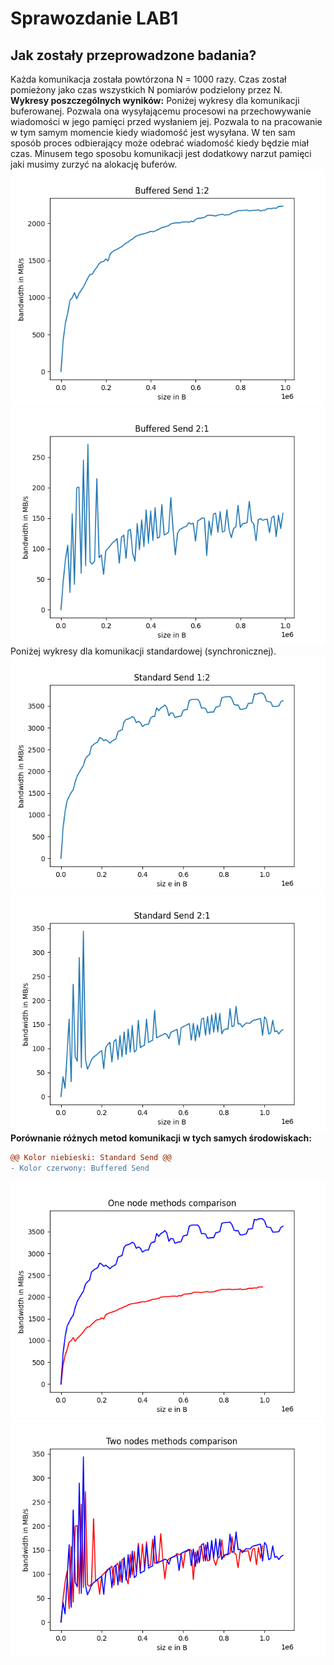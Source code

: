 
# Sprawozdanie LAB1
## Jak zostały przeprowadzone badania? <br />
Każda komunikacja została powtórzona N = 1000 razy. Czas został pomieżony jako czas wszystkich N pomiarów podzielony przez N. <br />
**Wykresy poszczególnych wyników:**
Poniżej wykresy dla komunikacji buferowanej. Pozwala ona wysyłającemu procesowi na przechowywanie wiadomości w jego pamięci przed wysłaniem jej. Pozwala to na pracowanie w tym samym momencie kiedy wiadomość jest wysyłana. W ten sam sposób proces odbierający może odebrać wiadomość kiedy będzie miał czas. Minusem tego sposobu komunikacji jest dodatkowy narzut pamięci jaki musimy zurzyć na alokację buferów.
![alt_text](https://github.com/bszlacht/mpr/blob/main/plots/bs12.png)<br />
![alt_text](https://github.com/bszlacht/mpr/blob/main/plots/bs21.png)<br />
Poniżej wykresy dla komunikacji standardowej (synchronicznej).
![alt_text](https://github.com/bszlacht/mpr/blob/main/plots/ss12.png)<br />
![alt_text](https://github.com/bszlacht/mpr/blob/main/plots/ss21.png)<br />
**Porównanie różnych metod komunikacji w tych samych środowiskach:**<br />
```diff
@@ Kolor niebieski: Standard Send @@
- Kolor czerwony: Buffered Send
```
![alt_text](https://github.com/bszlacht/mpr/blob/main/plots/comparisononenode.png)<br />
![alt_text](https://github.com/bszlacht/mpr/blob/main/plots/twonodescomparison.png)<br />



